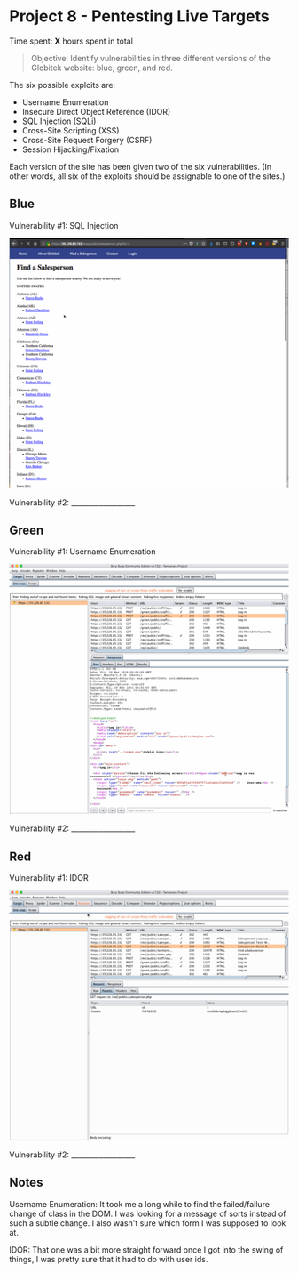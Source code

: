 # Project 8 - Pentesting Live Targets

Time spent: **X** hours spent in total

> Objective: Identify vulnerabilities in three different versions of the Globitek website: blue, green, and red.

The six possible exploits are:
* Username Enumeration
* Insecure Direct Object Reference (IDOR)
* SQL Injection (SQLi)
* Cross-Site Scripting (XSS)
* Cross-Site Request Forgery (CSRF)
* Session Hijacking/Fixation

Each version of the site has been given two of the six vulnerabilities. (In other words, all six of the exploits should be assignable to one of the sites.)

## Blue

Vulnerability #1: SQL Injection

![](gif/SQLI.gif)

Vulnerability #2: __________________


## Green

Vulnerability #1: Username Enumeration

![](gif/username_enumeration.gif)

Vulnerability #2: __________________


## Red

Vulnerability #1: IDOR

![](gif/IDOR.gif)


Vulnerability #2: __________________


## Notes

Username Enumeration:
It took me a long while to find the failed/failure change of class in the DOM.  I was looking for a message of sorts instead of such a subtle change.  I also wasn't sure which form I was supposed to look at.

IDOR:
That one was a bit more straight forward once I got into the swing of things, I was pretty sure that it had to do with user ids.



